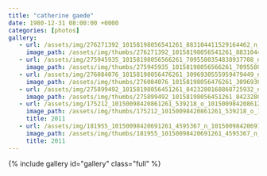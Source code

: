 ```yaml
---
title: "catherine gaede"
date: 1980-12-31 08:00:00 +0000
categories: [photos]
gallery:
   - url: /assets/img/276271392_10158198056541261_883104411529164462_n_10158198055661261.jpg
     image_path: /assets/img/thumbs/276271392_10158198056541261_883104411529164462_n_10158198055661261.png
   - url: /assets/img/275945935_10158198056566261_7095580354838937708_n_10158198055676261.jpg
     image_path: /assets/img/thumbs/275945935_10158198056566261_7095580354838937708_n_10158198055676261.png
   - url: /assets/img/276084076_10158198056476261_3096930555959479449_n_10158198054821261.jpg
     image_path: /assets/img/thumbs/276084076_10158198056476261_3096930555959479449_n_10158198054821261.png
   - url: /assets/img/275899492_10158198056451261_8423280168868725932_n_10158198054761261.jpg
     image_path: /assets/img/thumbs/275899492_10158198056451261_8423280168868725932_n_10158198054761261.png
   - url: /assets/img/175212_10150098420861261_539218_o_10150098420861261.jpg
     image_path: /assets/img/thumbs/175212_10150098420861261_539218_o_10150098420861261.png
     title: 2011
   - url: /assets/img/181955_10150098420691261_4595367_n_10150098420691261.jpg
     image_path: /assets/img/thumbs/181955_10150098420691261_4595367_n_10150098420691261.png
     title: 2011
---
```

{% include gallery id="gallery" class="full" %}